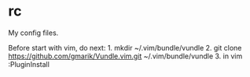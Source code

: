 rc
==

My config files.

Before start with vim, do next:
	1. mkdir ~/.vim/bundle/vundle
	2. git clone https://github.com/gmarik/Vundle.vim.git ~/.vim/bundle/vundle
	3. in vim :PluginInstall
